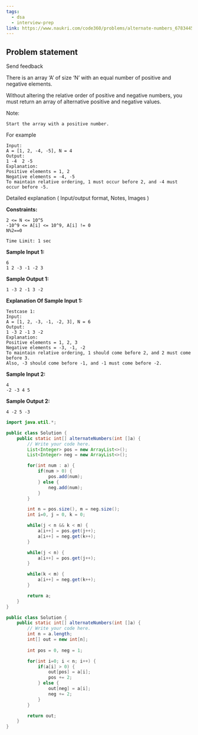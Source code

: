 ```yaml
---
tags:
  - dsa
  - interview-prep
link: https://www.naukri.com/code360/problems/alternate-numbers_6783445?utm_source=youtube&utm_medium=affiliate&utm_campaign=striver_Arrayproblems&leftPanelTabValue=PROBLEM
---
```

## Problem statement

Send feedback

There is an array ‘A’ of size ‘N’ with an equal number of positive and negative elements.

Without altering the relative order of positive and negative numbers, you must return an array of alternative positive and negative values.

Note:

```
Start the array with a positive number. 
```

For example

```
Input:
A = [1, 2, -4, -5], N = 4
Output:
1 -4  2 -5
Explanation: 
Positive elements = 1, 2
Negative elements = -4, -5
To maintain relative ordering, 1 must occur before 2, and -4 must occur before -5.
```

Detailed explanation ( Input/output format, Notes, Images )

**Constraints:**

```
2 <= N <= 10^5 
-10^9 <= A[i] <= 10^9, A[i] != 0
N%2==0

Time Limit: 1 sec
```

**Sample Input 1:**

```
6 
1 2 -3 -1 -2 3
```

**Sample Output 1:**

```
1 -3 2 -1 3 -2 
```

**Explanation Of Sample Input 1:**

```
Testcase 1:
Input:
A = [1, 2, -3, -1, -2, 3], N = 6
Output:
1 -3 2 -1 3 -2
Explanation: 
Positive elements = 1, 2, 3
Negative elements = -3, -1, -2
To maintain relative ordering, 1 should come before 2, and 2 must come before 3.
Also, -3 should come before -1, and -1 must come before -2.
```

**Sample Input 2:**

```
4
-2 -3 4 5
```

**Sample Output 2:**

```
4 -2 5 -3
```

```Java
import java.util.*;

public class Solution {
    public static int[] alternateNumbers(int []a) {
        // Write your code here.
        List<Integer> pos = new ArrayList<>();
        List<Integer> neg = new ArrayList<>();

        for(int num : a) {
            if(num > 0) {
                pos.add(num);
            } else {
                neg.add(num);
            }
        }

        int n = pos.size(), m = neg.size();
        int i=0, j = 0, k = 0;

        while(j < n && k < m) {
            a[i++] = pos.get(j++);
            a[i++] = neg.get(k++);
        }

        while(j < n) {
            a[i++] = pos.get(j++);
        }

        while(k < m) {
            a[i++] = neg.get(k++);
        }

        return a;
    }
}
```

```Java
public class Solution {
    public static int[] alternateNumbers(int []a) {
        // Write your code here.
        int n = a.length;
        int[] out = new int[n];
        
        int pos = 0, neg = 1;

        for(int i=0; i < n; i++) {
            if(a[i] > 0) {
                out[pos] = a[i];
                pos += 2;
            } else {
                out[neg] = a[i];
                neg += 2;
            }
        }

        return out;
    }
}
```